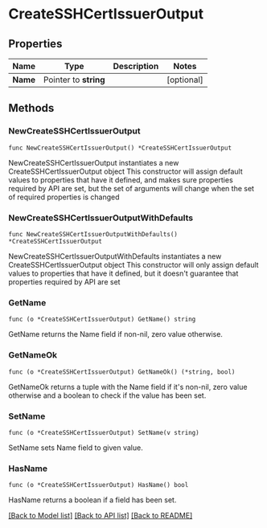 # CreateSSHCertIssuerOutput

## Properties

Name | Type | Description | Notes
------------ | ------------- | ------------- | -------------
**Name** | Pointer to **string** |  | [optional] 

## Methods

### NewCreateSSHCertIssuerOutput

`func NewCreateSSHCertIssuerOutput() *CreateSSHCertIssuerOutput`

NewCreateSSHCertIssuerOutput instantiates a new CreateSSHCertIssuerOutput object
This constructor will assign default values to properties that have it defined,
and makes sure properties required by API are set, but the set of arguments
will change when the set of required properties is changed

### NewCreateSSHCertIssuerOutputWithDefaults

`func NewCreateSSHCertIssuerOutputWithDefaults() *CreateSSHCertIssuerOutput`

NewCreateSSHCertIssuerOutputWithDefaults instantiates a new CreateSSHCertIssuerOutput object
This constructor will only assign default values to properties that have it defined,
but it doesn't guarantee that properties required by API are set

### GetName

`func (o *CreateSSHCertIssuerOutput) GetName() string`

GetName returns the Name field if non-nil, zero value otherwise.

### GetNameOk

`func (o *CreateSSHCertIssuerOutput) GetNameOk() (*string, bool)`

GetNameOk returns a tuple with the Name field if it's non-nil, zero value otherwise
and a boolean to check if the value has been set.

### SetName

`func (o *CreateSSHCertIssuerOutput) SetName(v string)`

SetName sets Name field to given value.

### HasName

`func (o *CreateSSHCertIssuerOutput) HasName() bool`

HasName returns a boolean if a field has been set.


[[Back to Model list]](../README.md#documentation-for-models) [[Back to API list]](../README.md#documentation-for-api-endpoints) [[Back to README]](../README.md)


